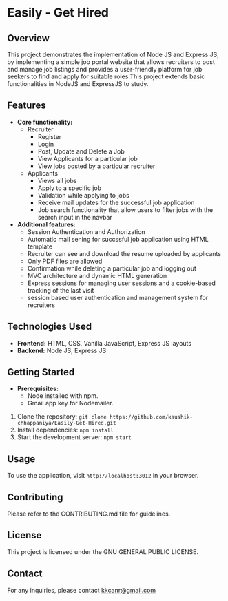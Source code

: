 # Easily - Get Hired

## Overview
This project demonstrates the implementation of Node JS and Express JS, by implementing a simple job portal website that allows recruiters to post and manage job listings and provides a user-friendly platform for job seekers to find and apply for suitable roles.This project extends basic functionalities in NodeJS and ExpressJS to study.

## Features
* **Core functionality:** 
  * Recruiter
    * Register
    * Login
    * Post, Update and Delete a Job
    * View Applicants for a particular job
    * View jobs posted by a particular recruiter
  * Applicants
    * Views all jobs
    * Apply to a specific job
    * Validation while applying to jobs
    * Receive mail updates for the successful job application
    * Job search functionality that allow users to filter jobs with the search input in the navbar
* **Additional features:** 
  * Session Authentication and Authorization
  * Automatic mail sening for succssful job application using HTML template
  * Recruiter can see and download the resume uploaded by applicants
  * Only PDF files are allowed
  * Confirmation while deleting a particular job and logging out
  * MVC architecture and dynamic HTML generation
  * Express sessions for managing user sessions and a cookie-based tracking of the last visit
  * session based user authentication and management system for recruiters



## Technologies Used
* **Frontend:** HTML, CSS, Vanilla JavaScript, Express JS layouts 
* **Backend:** Node JS, Express JS 


## Getting Started
* **Prerequisites:** 
  * Node installed with npm. 
  * Gmail app key for Nodemailer.
1. Clone the repository: ` git clone https://github.com/kaushik-chhappaniya/Easily-Get-Hired.git `
2. Install dependencies: `npm install`
3. Start the development server: `npm start`

## Usage
To use the application, visit ` http://localhost:3012 ` in your browser.

## Contributing
Please refer to the CONTRIBUTING.md file for guidelines.

## License
This project is licensed under the GNU GENERAL PUBLIC LICENSE.

## Contact
For any inquiries, please contact kkcanr@gmail.com
